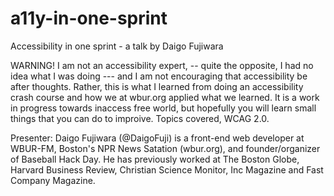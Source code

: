 # a11y-in-one-sprint
Accessibility in one sprint - a talk by Daigo Fujiwara

WARNING! I am not an accessibility expert, -- quite the opposite, I had no idea what I was doing --- and I am not encouraging that accessibility be after thoughts. Rather, this is what I learned from doing an accessibility crash course and how we at wbur.org applied what we learned. It is a work in progress towards inaccess free world, but hopefully you will learn small things that you can do to improive. Topics covered, WCAG 2.0.

Presenter: Daigo Fujiwara (@DaigoFuji) is a front-end web developer at WBUR-FM, Boston's NPR News Satation (wbur.org), and founder/organizer of Baseball Hack Day. He has previously worked at The Boston Globe, Harvard Business Review, Christian Science Monitor, Inc Magazine and Fast Company Magazine.​

